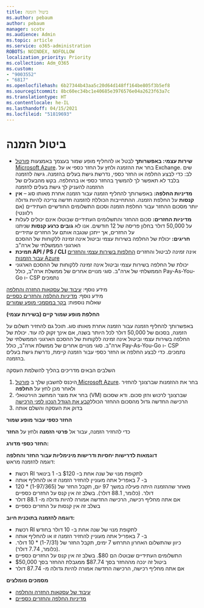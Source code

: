 ```yaml
---
title: ביטול הזמנה
ms.author: pebaum
author: pebaum
manager: scotv
ms.audience: Admin
ms.topic: article
ms.service: o365-administration
ROBOTS: NOINDEX, NOFOLLOW
localization_priority: Priority
ms.collection: Adm_O365
ms.custom:
- "9003552"
- "6817"
ms.openlocfilehash: 6b27344b43aa5c20d64d148ff164be805f3b5ef8
ms.sourcegitcommit: 8bc60ec34bc1e40685e3976576e04a2623f63a7c
ms.translationtype: HT
ms.contentlocale: he-IL
ms.lasthandoff: 04/15/2021
ms.locfileid: "51819693"
---
```

# <a name="cancelling-reservation"></a>ביטול הזמנה

- **שירות עצמי: באפשרותך** לבטל או להחליף מופע שמור בעצמך באמצעות [פורטל Microsoft Azure](https://portal.azure.com/#blade/Microsoft_Azure_Reservations/ReservationsBrowseBlade). בחר את ההזמנה ולחץ על החזר כספי או על Exchange. שים לב: כדי לבצע החלפה או החזר כספי, נדרשת גישת בעלים בהזמנה. גישה להזמנה בלבד לא תאפשר לך להמשיך בהחזר כספי או בהחלפה. בקש מהבעלים של ההזמנה להעניק לך גישת בעלים להזמנה
- **מדיניות החלפה:** באפשרותך להחליף הזמנה עבור הזמנה אחרת מאותו סוג – **אין קנסות** על החלפת הזמנה. ההתחייבות הכוללת להזמנה חדשה צריכה להיות גדולה יותר מסכום ההחזר עבור החלפת הזמנה וסכום התשלומים החודשיים העתידיים (אם רלוונטי)
- **מדיניות החזרים:** סכום ההחזר והתשלומים העתידיים שבוטלו אינם יכולים לעלות על 50,000 דולר בחלון פריסה של 12 חודשים. אנו לא **גובים כרגע קנסות** שניתנו על החזרים, אך ייתכן שנגבה אותם על החזרים עתידיים  
    **חריגים:** יכולת של החלפה בשירות עצמי וביטול אינה זמינה ללקוחות של ההסכם הארגוני הממשלתי של ארה"ב
- **תמיכת API / PS / CLI** אינה זמינה לביטול והחזרים [החלפות בשירות עצמי והחזרים עבור הזמנות Azure](https://docs.microsoft.com/azure/cost-management-billing/reservations/exchange-and-refund-azure-reservations?WT.mc_id=Portal-Microsoft_Azure_Support)
- יכולת של החלפה בשירות עצמי וביטול אינה זמינה ללקוחות של ההסכם הארגוני הממשלתי של ארה"ב. סוגי מנויים אחרים של ממשלת ארה"ב, כולל Pay-As-You-Go ו- CSP נתמכים

מידע נוסף: [עיבוד של עסקאות החזרה והחלפה](https://docs.microsoft.com/azure/billing/billing-azure-reservations-self-service-exchange-and-refund?WT.mc_id=Portal-Microsoft_Azure_Support#how-return-and-exchange-transactions-are-processed)  
מידע נוסף: [מדיניות החלפה והחזרים כספיים](https://docs.microsoft.com/azure/billing/billing-azure-reservations-self-service-exchange-and-refund?WT.mc_id=Portal-Microsoft_Azure_Support#exchange-policies)  
שאלות נוספות: [בקר במסמכי מופע שמורים](https://docs.microsoft.com/azure/billing/billing-save-compute-costs-reservations?WT.mc_id=Portal-Microsoft_Azure_Support)

**החלפת מופע שמור קיים (בשירות עצמי)**

באפשרותך להחליף הזמנה עבור הזמנה אחרת מאותו סוג. תוכל גם להחזיר תשלום על הזמנה, בסכום של 50,000 דולר לכל היותר בשנה, אם אינך זקוק לה עוד. יכולת של החלפה בשירות עצמי וביטול אינה זמינה ללקוחות של ההסכם הארגוני הממשלתי של ארה"ב. סוגי מנויים אחרים של ממשלת ארה"ב, כולל Pay-As-You-Go ו- CSP נתמכים. כדי לבצע החלפה או החזר כספי עבור הזמנה קיימת, נדרשת גישת בעלים בהזמנה.

השלבים הבאים מדריכים בהליך להשלמת העסקה

1. היכנס לחשבון שלך ב [פורטל Microsoft Azure](https://portal.azure.com/#blade/Microsoft_Azure_Reservations/ReservationsBrowseBlade). בחר את ההזמנות שברצונך להחזיר ולאחר מכן לחץ על **החלפה**
2. בחר את מוצר המחשב הוירטואלי (VM) שברצונך לרכוש והזן סכום. ודא שסכום הרכישה החדשה גדול מהסכום ההחזר הכולל[קבע את הגודל הנכון לפני הרכישה](https://docs.microsoft.com/azure/virtual-machines/windows/prepay-reserved-vm-instances?WT.mc_id=Portal-Microsoft_Azure_Support#determine-the-right-vm-size-before-you-buy)
3. בדוק את העסקה והשלם אותה

**החזר כספי עבור מופע שמור**

כדי להחזיר הזמנה, עבור אל **פרטי הזמנה** ולחץ על **החזר**

**החזר כספי מדורג:**

**דוגמאות לדרישות יחסיות ודרישות מינימליות עבור החזר והחלפה**  
דוגמה להזמנה מראש:

- רכשת RI לתקופת מנוי של שנה אחת ב- $120 ב- 1 בינואר
- ב- 7 באפריל אתה מעוניין להחזיר הזמנה זו או להחליף אותה
- מאחר שההזמנה היתה פעילה במשך 97 יום, תקבל החזר של (1-97/365) * 120 דולר. (כלומר, 88.1 דולר). בשלב זה אין קנס על החזרים כספיים
- אם אתה מחליף רכישה, הרכישה החדשה אמורה להיות גדולה מ- 88.1 דולר
- בשלב זה אין קנסות על החזרים כספיים

**דוגמה להזמנה בתוכנית חיוב:**

- רכשת RI לתקופת מנוי של שנה אחת ב- 10 דולר בחודש
- ב- 7 באפריל אתה מעוניין להחזיר הזמנה זו או להחליף אותה
- כיוון שהתשלום האחרון התרחש 7 ימים, תקבל החזר של (1-7/31) * 10 דולר. (כלומר, 7.74 דולר).
- התשלומים העתידיים שבוטלו הם $80. בשלב זה אין קנס על החזרים כספיים
- ביטול זה ינכה מההחזר בסך $87.74 ממגבלת ההחזר בסך $50,000
- אם אתה מחליף רכישה, הרכישה החדשה אמורה להיות גדולה מ- 87.74 דולר

**מסמכים מומלצים**

- [עיבוד של עסקאות החזרה והחלפה](https://docs.microsoft.com/azure/billing/billing-azure-reservations-self-service-exchange-and-refund?WT.mc_id=Portal-Microsoft_Azure_Support#how-return-and-exchange-transactions-are-processed)
- [מדיניות החלפה והחזרים כספיים](https://docs.microsoft.com/azure/billing/billing-azure-reservations-self-service-exchange-and-refund?WT.mc_id=Portal-Microsoft_Azure_Support#exchange-policies)